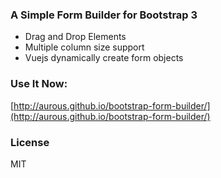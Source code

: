 ### A Simple Form Builder for Bootstrap 3

- Drag and Drop Elements
- Multiple column size support 
- Vuejs dynamically create form objects

### Use It Now:

[http://aurous.github.io/bootstrap-form-builder/](http://aurous.github.io/bootstrap-form-builder/)

### License

MIT
